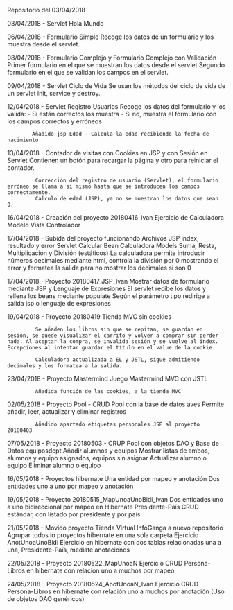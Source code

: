 Repositorio del 03/04/2018

03/04/2018 - Servlet Hola Mundo

06/04/2018 - Formulario Simple
			 Recoge los datos de un formulario y los muestra desde el servlet.

08/04/2018 - Formulario Complejo y Formulario Complejo con Validación
			 Primer formulario en el que se muestran los datos desde el servlet
			 Segundo formulario en el que se validan los campos en el servlet.

09/04/2018 - Servlet Ciclo de Vida
			Se usan los métodos del ciclo de vida de un servlet init, service y destroy.

12/04/2018 - Servlet Registro Usuarios
			Recoge los datos del formulario y los valida:
			- Si están correctos los muestra
			- Si no, muestra el formulario con los campos correctos y erróneos

			Añadido jsp Edad - Calcula la edad recibiendo la fecha de nacimiento

13/04/2018 - Contador de visitas con Cookies en JSP y con Sesión en Servlet
			 Contienen un botón para recargar la página y otro para reiniciar el contador.

			 Corrección del registro de usuario (Servlet), el formulario erróneo se llama a sí mismo hasta que se introducen los campos correctamente.
			 Calculo de edad (JSP), ya no se muestran los datos que sean 0.

16/04/2018 - Creación del proyecto 20180416_Ivan
			 Ejercicio de Calculadora Modelo Vista Controlador

17/04/2018 - Subida del proyecto funcionando
			 Archivos JSP index, resultado y error
			 Servlet Calcular
			 Bean Calculadora
			 Models Suma, Resta, Multiplicación y División (estáticos)
			 La calculadora permite introducir números decimales mediante html, controla la división por 0 mostrando el error y formatea la salida para no mostrar los decimales si son 0

17/04/2018 - Proyecto 20180417_JSP_Ivan Mostrar datos de formulario mediante JSP y Lenguaje de Expresiones
			 El servlet recibe los datos y rellena los beans mediante populate
			 Según el parámetro tipo redirige a salida jsp o lenguaje de expresiones

19/04/2018 - Proyecto 20180419 Tienda MVC sin cookies
			 
			 Se añaden los libros sin que se repitan, se guardan en sesión, se puede visualizar el carrito y volver a comprar sin perder nada. Al aceptar la compra, se invalida sesión y se vuelve al index. Excepciones al intentar guardar el título en el value de la cookie.

			 Calculadora actualizada a EL y JSTL, sigue admitiendo decimales y los formatea a la salida.

23/04/2018 - Proyecto Mastermind
			 Juego Mastermind MVC con JSTL

			 Añadida función de las cookies, a la tienda MVC

02/05/2018 - Proyecto Pool - CRUD Pool con la base de datos aves
			 Permite añadir, leer, actualizar y eliminar registros

			 Añadido apartado etiquetas personales JSP al proyecto 20180403

07/05/2018 - Proyecto 20180503 - CRUP Pool con objetos DAO y Base de Datos equiposdept
			 Añadir alumnos y equipos
			 Mostrar listas de ambos, alumnos y equipo asignados, equipos sin asignar
			 Actualizar alumno o equipo
			 Eliminar alumno o equipo

16/05/2018 - Proyectos hibernate
			 Una entidad por mapeo y anotación
			 Dos entidades uno a uno por mapeo y anotación

19/05/2018 - Proyecto 20180515_MapUnoaUnoBidi_Ivan
			 Dos entidades uno a uno bidireccional por  mapeo en Hibernate Presidente-País
			 CRUD estándar, con listado por presidente y por país

21/05/2018 - Movido proyecto Tienda Virtual InfoGanga a nuevo repositorio
			 Agrupar todos lo proyectos hibernate en una sola carpeta
			 Ejercicio AnotUnoaUnoBidi
			 Ejercicio en hibernate con dos tablas relacionadas una a una, Presidente-País, mediate anotaciones

22/05/2018 - Proyecto 20180522_MapUnoaN
			 Ejercicio CRUD Persona-Libros en hibernate con relacion uno a muchos por mapeo

24/05/2018 - Proyecto 20180524_AnotUnoaN_Ivan
			 Ejercicio CRUD Persona-Libros en hibernate con relación uno a muchos por anotación (Uso de objetos DAO genéricos)